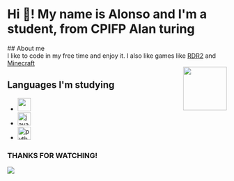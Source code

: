 <h1 align="left">Hi 👋! My name is Alonso and I'm a student, from CPIFP Alan turing</h1>

<div alight="top"> ## About me </div>
<div>
  <div align="left"> I like to code in my free time and enjoy it. I also like games like <a href="https://es.wikipedia.org/wiki/Red_Dead_Redemption_2">RDR2</a> and <a href="https://es.wikipedia.org/wiki/Minecraft"> Minecraft</a> </div>
  <div align="right">
  <img align="right" height="100" src="https://media.tenor.com/WR0F84xVaNcAAAAj/cockroach-jumping.gif"  />
</div>
  

## Languages I'm studying
<ul>
  <li><img src="https://cdn-icons-png.flaticon.com/256/226/226777.png" height="30" /></li>
  <li><img src="https://cdn.jsdelivr.net/gh/devicons/devicon/icons/javascript/javascript-original.svg" height="30" alt="javascript logo"  /></li>
  <li><img src="https://cdn.jsdelivr.net/gh/devicons/devicon/icons/python/python-original.svg" height="30" alt="python logo"  /></li>
</ul>

### THANKS FOR WATCHING!

<div align="left">
  <img src="https://media.tenor.com/yz1hrVPqABEAAAAj/miku-shooting-no-background.gif"/>
</div>
